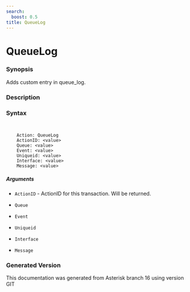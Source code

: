 ```yaml
---
search:
  boost: 0.5
title: QueueLog
---
```


# QueueLog

### Synopsis

Adds custom entry in queue_log.

### Description


### Syntax


```


    Action: QueueLog
    ActionID: <value>
    Queue: <value>
    Event: <value>
    Uniqueid: <value>
    Interface: <value>
    Message: <value>

```
##### Arguments


* `ActionID` - ActionID for this transaction. Will be returned.<br>

* `Queue`

* `Event`

* `Uniqueid`

* `Interface`

* `Message`


### Generated Version

This documentation was generated from Asterisk branch 16 using version GIT 
